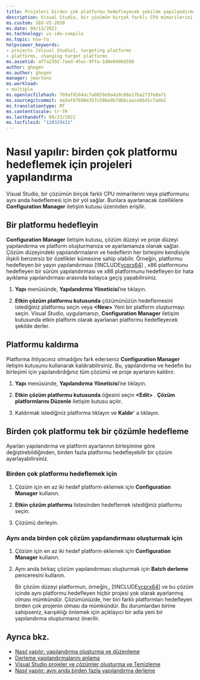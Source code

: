 ```yaml
---
title: Projeleri birden çok platformu hedefleyecek şekilde yapılandırma
description: Visual Studio, bir çözümün birçok farklı CPU mimarilerini veya platformunu aynı anda hedeflemesini sağlamak için nasıl bir yol sağladığını öğrenin.
ms.custom: SEO-VS-2020
ms.date: 09/13/2021
ms.technology: vs-ide-compile
ms.topic: how-to
helpviewer_keywords:
- projects [Visual Studio], targeting platforms
- platforms, changing target platforms
ms.assetid: affa2392-7aed-45ac-9ffa-1d8e0496d590
author: ghogen
ms.author: ghogen
manager: jmartens
ms.workload:
- multiple
ms.openlocfilehash: 7b9afd184ac7a0859e8a4a9c68a17ba2737e8a71
ms.sourcegitcommit: da5efd7698e357c59ba9b7dbbcaaceb5d1cfade2
ms.translationtype: MT
ms.contentlocale: tr-TR
ms.lasthandoff: 09/23/2021
ms.locfileid: "128329411"
---
```

# <a name="how-to-configure-projects-to-target-multiple-platforms"></a>Nasıl yapılır: birden çok platformu hedeflemek için projeleri yapılandırma

Visual Studio, bir çözümün birçok farklı CPU mimarilerini veya platformunu aynı anda hedeflemesi için bir yol sağlar. Bunlara ayarlanacak özelliklere **Configuration Manager** iletişim kutusu üzerinden erişilir.

## <a name="target-a-platform"></a>Bir platformu hedefleyin

**Configuration Manager** iletişim kutusu, çözüm düzeyi ve proje düzeyi yapılandırma ve platform oluşturmanıza ve ayarlamanıza olanak sağlar. Çözüm düzeyindeki yapılandırmaların ve hedeflerin her birleşimi kendisiyle ilişkili benzersiz bir özellikler kümesine sahip olabilir. Örneğin, platformu hedefleyen bir yayın yapılandırması [!INCLUDE[vcprx64](../extensibility/internals/includes/vcprx64_md.md)] , x86 platformunu hedefleyen bir sürüm yapılandırması ve x86 platformunu hedefleyen bir hata ayıklama yapılandırması arasında kolayca geçiş yapabilirsiniz.

1. **Yapı** menüsünde, **Yapılandırma Yöneticisi**’ne tıklayın.

2. **Etkin çözüm platformu kutusunda** çözümünüzün hedeflemesini istediğiniz platformu seçin veya **\<New>** Yeni bir platform oluşturmayı seçin. Visual Studio, uygulamanızı, **Configuration Manager** iletişim kutusunda etkin platform olarak ayarlanan platformu hedefleyecek şekilde derler.

## <a name="remove-a-platform"></a>Platformu kaldırma

Platforma ihtiyacınız olmadığını fark ederseniz **Configuration Manager** iletişim kutusunu kullanarak kaldırabilirsiniz. Bu, yapılandırma ve hedefin bu birleşimi için yapılandırdığınız tüm çözümü ve proje ayarlarını kaldırır.

1. **Yapı** menüsünde, **Yapılandırma Yöneticisi**’ne tıklayın.

2. **Etkin çözüm platformu kutusunda** öğesini seçin **\<Edit>** . **Çözüm platformlarını Düzenle** iletişim kutusu açılır.

3. Kaldırmak istediğiniz platforma tıklayın ve **Kaldır**' a tıklayın.

## <a name="target-multiple-platforms-with-one-solution"></a>Birden çok platformu tek bir çözümle hedefleme

Ayarları yapılandırma ve platform ayarlarının birleşimine göre değiştirebildiğinden, birden fazla platformu hedefleyebilir bir çözüm ayarlayabilirsiniz.

### <a name="to-target-multiple-platforms"></a>Birden çok platformu hedeflemek için

1. Çözüm için en az iki hedef platform eklemek için **Configuration Manager** kullanın.

2. **Etkin çözüm platformu** listesinden hedeflemek istediğiniz platformu seçin.

3. Çözümü derleyin.

### <a name="to-build-multiple-solution-configurations-at-once"></a>Aynı anda birden çok çözüm yapılandırması oluşturmak için

1. Çözüm için en az iki hedef platform eklemek için **Configuration Manager** kullanın.

2. Aynı anda birkaç çözüm yapılandırması oluşturmak için **Batch derleme** penceresini kullanın.

   Bir çözüm düzeyi platformun, örneğin,, [!INCLUDE[vcprx64](../extensibility/internals/includes/vcprx64_md.md)] ve bu çözüm içinde aynı platformu hedefleyen hiçbir projesi yok olarak ayarlanmış olması mümkündür. Çözümünüzde, her biri farklı platformları hedefleyen birden çok projenin olması da mümkündür. Bu durumlardan birine sahipseniz, karışıklığı önlemek için açıklayıcı bir adla yeni bir yapılandırma oluşturmanız önerilir.

## <a name="see-also"></a>Ayrıca bkz.

- [Nasıl yapılır: yapılandırma oluşturma ve düzenleme](../ide/how-to-create-and-edit-configurations.md)
- [Derleme yapılandırmalarını anlama](../ide/understanding-build-configurations.md)
- [Visual Studio projeler ve çözümler oluşturma ve Temizleme](../ide/building-and-cleaning-projects-and-solutions-in-visual-studio.md)
- [Nasıl yapılır: aynı anda birden fazla yapılandırma derleme](how-to-build-multiple-configurations-simultaneously.md)